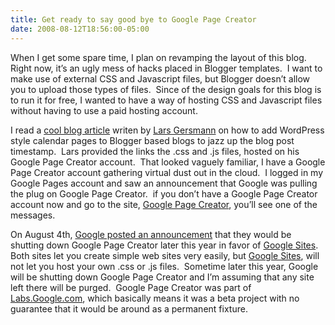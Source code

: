 ```yaml
---
title: Get ready to say good bye to Google Page Creator
date: 2008-08-12T18:56:00-05:00
---
```

When I get some spare time, I plan on revamping the layout of this blog.  Right now, it’s an ugly mess of hacks placed in Blogger templates.  I want to make use of external CSS and Javascript files, but Blogger doesn’t allow you to upload those types of files.  Since of the design goals for this blog is to run it for free, I wanted to have a way of hosting CSS and Javascript files without having to use a paid hosting account.

I read a <a title="Orangevolt: Pimp your Google Blogger.com Account : Using a Web 2.0 Calendar Icon as blog entry date" href="http://orangevolt.blogspot.com/2007/05/pimp-your-google-bloggercom-account_14.html" target="_blank">cool blog article</a> writen by <a href="http://orangevolt.blogspot.com/" target="_blank">Lars Gersmann</a> on how to add WordPress style calendar pages to Blogger based blogs to jazz up the blog post timestamp.  Lars provided the links the .css and .js files, hosted on his Google Page Creator account.  That looked vaguely familiar, I have a Google Page Creator account gathering virtual dust out in the cloud.  I logged in my Google Pages account and saw an announcement that Google was pulling the plug on Google Page Creator.  if you don’t have a Google Page Creator account now and go to the site, [Google Page Creator](http://pages.google.com/), you’ll see one of the messages.

On August 4th, [Google posted an announcement](http://groups.google.com/group/GPC-How-to/browse_thread/thread/d322e5d60fd7d2f6) that they would be shutting down Google Page Creator later this year in favor of [Google Sites](http://sites.google.com/site/sites/).  Both sites let you create simple web sites very easily, but [Google Sites](http://sites.google.com/site/sites/), will not let you host your own .css or .js files.  Sometime later this year, Google will be shutting down Google Page Creator and I’m assuming that any site left there will be purged.  Google Page Creator was part of <a href="http://labs.google.com/" target="_blank">Labs.Google.com</a>, which basically means it was a beta project with no guarantee that it would be around as a permanent fixture.
